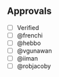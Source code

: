 ## Approvals

- [ ] Verified
- [ ] @frenchi
- [ ] @hebbo
- [ ] @vgunawan
- [ ] @iiman
- [ ] @robjacoby
